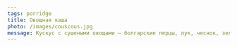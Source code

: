 ```yaml
---
tags: porridge
title: Овощная каша
photo: /images/couscous.jpg
message: Кускус с сушеными овощами – болгарские перцы, лук, чеснок, зелень, розовая/морская соль. 
---
```

